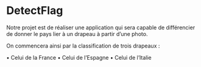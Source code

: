 # DetectFlag

Notre projet est de réaliser une application qui sera capable de différencier de donner le pays lier à un drapeau à partir d’une photo.

On commencera ainsi par la classification de trois drapeaux :

•	Celui de la France 
•	Celui de l’Espagne
•	Celui de l’Italie 
